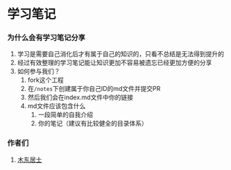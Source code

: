 # 学习笔记

### 为什么会有学习笔记分享
1. 学习是需要自己消化后才有属于自己的知识的，只看不总结是无法得到提升的
2. 经过有效整理的学习笔记能让知识更加不容易被遗忘已经更加方便的分享
3. 如何参与我们？
    1. fork这个工程
    2. 在`/notes`下创建属于你自己ID的md文件并提交PR
    3. 然后我们会在index.md文件中你的链接
    4. md文件应该包含什么
        1. 一段简单的自我介绍
        2. 你的笔记（建议有比较健全的目录体系）
        
### 作者们
1. [木东居士](./木东居士.md)

